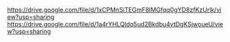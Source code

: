 https://drive.google.com/file/d/1xCPMnSiTEGmF8IMGfqq0gYD8zfKzUrlk/view?usp=sharing
https://drive.google.com/file/d/1a4rYHLQIdq5ud2Bkdbu4vtDgKSjwoueU/view?usp=sharing
